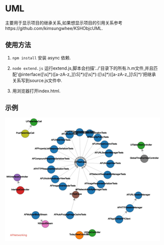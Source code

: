# UML
主要用于显示项目的继承关系,如果想显示项目的引用关系参考https://github.com/kimsungwhee/KSHObjcUML.
## 使用方法
1. `npm install`  安装 async 依赖.

2. `node extend.js` 运行extend.js,脚本会扫描'../'目录下的所有.h.m文件,并且匹配'@interface([\s]\*)([a-zA-z_][\S]\*)([\s]\*):([\s]\*)([a-zA-z_][\S]*)'把继承关系写到source.js文件中.
3. 用浏览器打开index.html.

## 示例
![Example](AFNetworking_demo.png)






